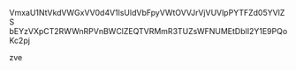 VmxaU1NtVkdVWGxVV0d4V1lsUldVbFpyVWtOVVJrVjVUVlpPYTFZd05YVlZS
bEYzVXpCT2RWWnRPVnBWClZEQTVRMmR3TUZsWFNUMEtDblI2Y1E9PQoKc2pj

zve